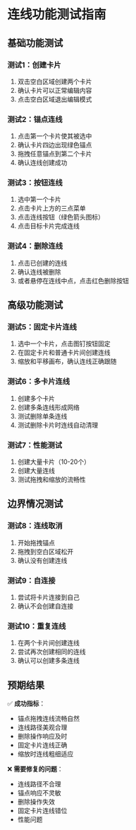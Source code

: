 # 连线功能测试指南

## 基础功能测试

### 测试1：创建卡片
1. 双击空白区域创建两个卡片
2. 确认卡片可以正常编辑内容
3. 点击空白区域退出编辑模式

### 测试2：锚点连线
1. 点击第一个卡片使其被选中
2. 确认卡片四边出现绿色锚点
3. 拖拽任意锚点到第二个卡片
4. 确认连线创建成功

### 测试3：按钮连线
1. 选中第一个卡片
2. 点击卡片上方的三点菜单
3. 点击连线按钮（绿色箭头图标）
4. 点击目标卡片完成连线

### 测试4：删除连线
1. 点击已创建的连线
2. 确认连线被删除
3. 或者悬停在连线中点，点击红色删除按钮

## 高级功能测试

### 测试5：固定卡片连线
1. 选中一个卡片，点击图钉按钮固定
2. 在固定卡片和普通卡片间创建连线
3. 缩放和平移画布，确认连线正确跟随

### 测试6：多卡片连线
1. 创建多个卡片
2. 创建多条连线形成网络
3. 测试删除单条连线
4. 测试删除卡片时连线自动清理

### 测试7：性能测试
1. 创建大量卡片（10-20个）
2. 创建大量连线
3. 测试拖拽和缩放的流畅性

## 边界情况测试

### 测试8：连线取消
1. 开始拖拽锚点
2. 拖拽到空白区域松开
3. 确认没有创建连线

### 测试9：自连接
1. 尝试将卡片连接到自己
2. 确认不会创建自连接

### 测试10：重复连线
1. 在两个卡片间创建连线
2. 尝试再次创建相同的连线
3. 确认可以创建多条连线

## 预期结果

✅ **成功指标**：
- 锚点拖拽连线流畅自然
- 连线路径美观合理
- 删除操作响应及时
- 固定卡片连线正确
- 缩放时连线粗细适应

❌ **需要修复的问题**：
- 连线路径不合理
- 锚点响应不灵敏
- 删除操作失效
- 固定卡片连线错位
- 性能问题 